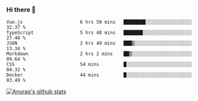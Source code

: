 ### Hi there 👋



<!--
**webB1an/webB1an** is a ✨ _special_ ✨ repository because its `README.md` (this file) appears on your GitHub profile.

Here are some ideas to get you started:

- 🔭 I’m currently working on ...
- 🌱 I’m currently learning ...
- 👯 I’m looking to collaborate on ...
- 🤔 I’m looking for help with ...
- 💬 Ask me about ...
- 📫 How to reach me: ...
- 😄 Pronouns: ...
- ⚡ Fun fact: ...
-->

<!--START_SECTION:waka-->

```text
Vue.js                     6 hrs 50 mins   ████████░░░░░░░░░░░░░░░░░   32.37 %
TypeScript                 5 hrs 48 mins   ███████░░░░░░░░░░░░░░░░░░   27.48 %
JSON                       2 hrs 49 mins   ███▒░░░░░░░░░░░░░░░░░░░░░   13.34 %
Markdown                   2 hrs 2 mins    ██▒░░░░░░░░░░░░░░░░░░░░░░   09.64 %
CSS                        54 mins         █░░░░░░░░░░░░░░░░░░░░░░░░   04.32 %
Docker                     44 mins         █░░░░░░░░░░░░░░░░░░░░░░░░   03.49 %
```

<!--END_SECTION:waka-->


[![Anurag's github stats](https://github-readme-stats.vercel.app/api?username=webB1an&show_icons=true&theme=radical)](https://github.com/anuraghazra/github-readme-stats)

